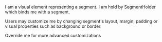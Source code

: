 I am a visual element representing a segment. I am hold by SegmentHolder which binds me with a segment.

Users may customize me by changing segment's layout, margin, padding or visual properties such as background or border.

Override me for more advanced customizations